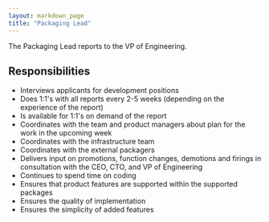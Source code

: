 ```yaml
---
layout: markdown_page
title: "Packaging Lead"
---
```


The Packaging Lead reports to the VP of Engineering.

## Responsibilities

* Interviews applicants for development positions
* Does 1:1's with all reports every 2-5 weeks (depending on the experience of the report)
* Is available for 1:1's on demand of the report
* Coordinates with the team and product managers about plan for the work in the upcoming week
* Coordinates with the infrastructure team
* Coordinates with the external packagers
* Delivers input on promotions, function changes, demotions and firings in consultation with the CEO, CTO, and VP of Engineering
* Continues to spend time on coding
* Ensures that product features are supported within the supported packages
* Ensures the quality of implementation
* Ensures the simplicity of added features
